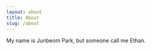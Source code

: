 ```yaml
---
layout: about
title: About
slug: /about
---
```


My name is Junbeom Park, but someone call me Ethan.
<br />
<br />
